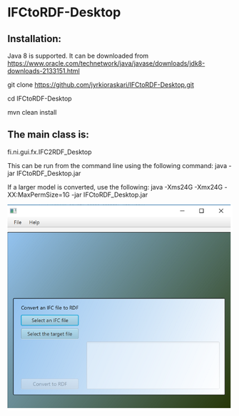 # IFCtoRDF-Desktop

## Installation: 
Java 8 is supported. It can be downloaded from https://www.oracle.com/technetwork/java/javase/downloads/jdk8-downloads-2133151.html




git clone https://github.com/jyrkioraskari/IFCtoRDF-Desktop.git

cd IFCtoRDF-Desktop

mvn clean install


## The main class is:

fi.ni.gui.fx.IFC2RDF_Desktop

This can  be run from the command line using the following command:
java -jar IFCtoRDF_Desktop.jar

If a larger model is converted, use the following:
java -Xms24G -Xmx24G -XX:MaxPermSize=1G  -jar IFCtoRDF_Desktop.jar 

![GitHub Logo](/fi.ni.ifc-rdf-desktop/src/main/resources/screen.png)

